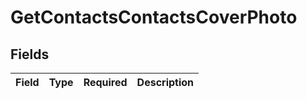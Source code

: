 # GetContactsContactsCoverPhoto


## Fields

| Field       | Type        | Required    | Description |
| ----------- | ----------- | ----------- | ----------- |